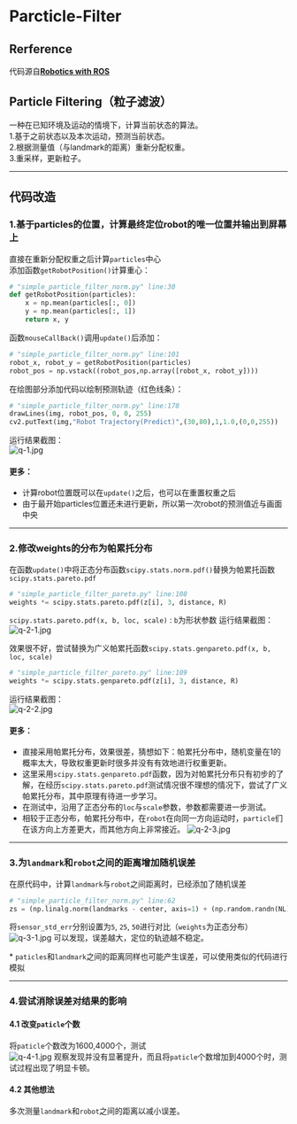 # Parcticle-Filter

## Rerference
代码源自[__Robotics with ROS__](http://ros-developer.com/2019/04/10/parcticle-filter-explained-with-python-code-from-scratch/)

## Particle Filtering（粒子滤波）
一种在已知环境及运动的情境下，计算当前状态的算法。  
1.基于之前状态以及本次运动，预测当前状态。  
2.根据测量值（与landmark的距离）重新分配权重。  
3.重采样，更新粒子。  

***

## 代码改造
### 1.基于particles的位置，计算最终定位robot的唯一位置并输出到屏幕上  
直接在重新分配权重之后计算`particles`中心  
添加函数`getRobotPosition()`计算重心：  
```python
# "simple_particle_filter_norm.py" line:30
def getRobotPosition(particles):
    x = np.mean(particles[:, 0])
    y = np.mean(particles[:, 1])
    return x, y
```
函数`mouseCallBack()`调用`update()`后添加：  
```python
# "simple_particle_filter_norm.py" line:101
robot_x, robot_y = getRobotPosition(particles)
robot_pos = np.vstack((robot_pos,np.array([robot_x, robot_y])))
```  
在绘图部分添加代码以绘制预测轨迹（红色线条）：
```python
# "simple_particle_filter_norm.py" line:178
drawLines(img, robot_pos, 0, 0, 255)
cv2.putText(img,"Robot Trajectory(Predict)",(30,80),1,1.0,(0,0,255))
```
运行结果截图：  
![q-1.jpg](https://i.loli.net/2020/03/02/skPQBrxvhNMDwjW.jpg) 
#### 更多：  
+ 计算robot位置既可以在`update()`之后，也可以在重置权重之后
+ 由于最开始particles位置还未进行更新，所以第一次robot的预测值近与画面中央

***

### 2.修改weights的分布为帕累托分布  
在函数`update()`中将正态分布函数`scipy.stats.norm.pdf()`替换为帕累托函数`scipy.stats.pareto.pdf`
```python
# "simple_particle_filter_pareto.py" line:108
weights *= scipy.stats.pareto.pdf(z[i], 3, distance, R) 
```  
`scipy.stats.pareto.pdf(x, b, loc, scale)` : `b`为形状参数
运行结果截图：  
![q-2-1.jpg](https://i.loli.net/2020/03/02/zsnaM4vN1G35qiD.jpg) 
  
效果很不好，尝试替换为广义帕累托函数`scipy.stats.genpareto.pdf(x, b, loc, scale)`  
```python
# "simple_particle_filter_pareto.py" line:109
weights *= scipy.stats.genpareto.pdf(z[i], 3, distance, R) 
```
运行结果截图：  
![q-2-2.jpg](https://i.loli.net/2020/03/02/4vbrmDejlSiVyFz.jpg)

#### 更多：  
+ 直接采用帕累托分布，效果很差，猜想如下：帕累托分布中，随机变量在1的概率太大，导致权重更新时很多并没有有效地进行权重更新。
+ 这里采用`scipy.stats.genpareto.pdf`函数，因为对帕累托分布只有初步的了解，在经历`scipy.stats.pareto.pdf`测试情况很不理想的情况下，尝试了广义帕累托分布，其中原理有待进一步学习。
+ 在测试中，沿用了正态分布的`loc`与`scale`参数，参数都需要进一步测试。
+ 相较于正态分布，帕累托分布中，在`robot`在向同一方向运动时，`particle`们在该方向上方差更大，而其他方向上非常接近。
![q-2-3.jpg](https://i.loli.net/2020/03/02/idH5SsNkmL1wGvx.jpg)
***

### 3.为`landmark`和`robot`之间的距离增加随机误差  
在原代码中，计算`landmark`与`robot`之间距离时，已经添加了随机误差  
```python
# "simple_particle_filter_norm.py" line:62
zs = (np.linalg.norm(landmarks - center, axis=1) + (np.random.randn(NL) * sensor_std_err))
```
将`sensor_std_err`分别设置为`5`, `25`, `50`进行对比（`weights`为正态分布）
![q-3-1.jpg](https://i.loli.net/2020/03/02/Bg9yc5LtdUfQZCH.jpg)
可以发现，误差越大，定位的轨迹越不稳定。

\* `paticles`和`landmark`之间的距离同样也可能产生误差，可以使用类似的代码进行模拟
***
### 4.尝试消除误差对结果的影响
#### 4.1 改变`paticle`个数
将`paticle`个数改为1600,4000个，测试  
![q-4-1.jpg](https://i.loli.net/2020/03/02/sqnVOvob4x9hDjT.jpg)
观察发现并没有显著提升，而且将`paticle`个数增加到4000个时，测试过程出现了明显卡顿。  
  
#### 4.2 其他想法  
多次测量`landmark`和`robot`之间的距离以减小误差。
